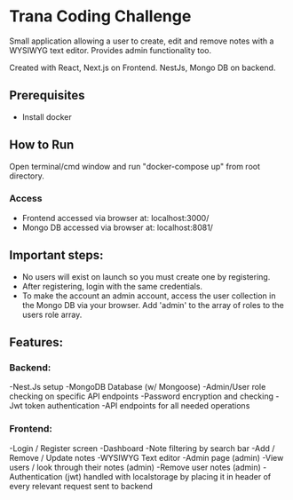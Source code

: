 # Trana Coding Challenge

Small application allowing a user to create, edit and remove notes with a WYSIWYG text editor. Provides admin functionality too.

Created with React, Next.js on Frontend. NestJs, Mongo DB on backend.

## Prerequisites

- Install docker

## How to Run

Open terminal/cmd window and run "docker-compose up" from root directory.

### Access
- Frontend accessed via browser at: localhost:3000/
- Mongo DB accessed via browser at: localhost:8081/


## Important steps:

- No users will exist on launch so you must create one by registering. 
- After registering, login with the same credentials. 
- To make the account an admin account, access the user collection in the Mongo DB via your browser. Add 'admin' to the array of roles to the users role array.


## Features:
### Backend: 
-Nest.Js setup
-MongoDB Database (w/ Mongoose)
-Admin/User role checking on specific API endpoints
-Password encryption and checking 
-Jwt token authentication 
-API endpoints for all needed operations

### Frontend:
-Login / Register screen
-Dashboard
-Note filtering by search bar
-Add / Remove / Update notes
-WYSIWYG Text editor
-Admin page (admin)
-View users / look through their notes (admin)
-Remove user notes (admin)
-Authentication (jwt) handled with localstorage by placing it in header of every relevant request sent to backend



